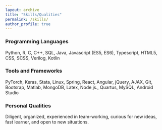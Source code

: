 ```yaml
---
layout: archive
title: "Skills/Qualities"
permalink: /skills/
author_profile: true
---
```



### Programming Languages
Python, R, C, C++, SQL, Java, Javascript (ES5, ES6), Typescript, HTML5, CSS, SCSS, Verilog, Kotlin
    
### Tools and Frameworks    
PyTorch, Keras, Stata, Linux, Spring, React, Angular, jQuery, AJAX, Git, Bootsrap, Matlab, MongoDB, Latex, Node js., Quartus, MySQL, Android Studio

### Personal Qualities
Diligent, organized, experienced in team-working, curious for new ideas, fast learner,  and open to new situations.